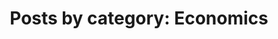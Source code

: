 ---
layout: blog_by_category
title: 'Posts by category: Economics'
category: Economics
permalink: Economics/
---